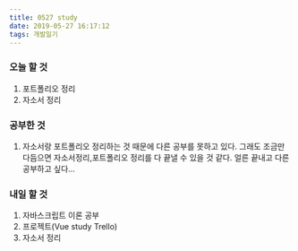 ```yaml
---
title: 0527 study
date: 2019-05-27 16:17:12
tags: 개발일기
---
```


### 오늘 할 것

1. 포트폴리오 정리
2. 자소서 정리

### 공부한 것

1. 자소서랑 포트폴리오 정리하는 것 때문에 다른 공부를 못하고 있다. 그래도 조금만 다듬으면 자소서정리,포트폴리오 정리를 다 끝낼 수 있을 것 같다. 얼른 끝내고 다른 공부하고 싶다...

### 내일 할 것

1. 자바스크립트 이론 공부
2. 프로젝트(Vue study Trello)
3. 자소서 정리
